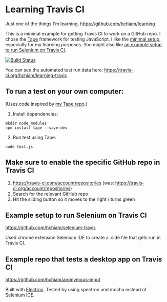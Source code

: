 # Learning Travis CI

Just one of the things I'm learning. https://github.com/hchiam/learning

This is a minimal example for getting Travis CI to work on a GitHub repo. I chose the [Tape](https://en.wikipedia.org/wiki/Tape_(JavaScript_testing_framework)) framework for testing JavaScript. I like the [minimal setup](https://raygun.com/blog/javascript-unit-testing-frameworks/), especially for my learning purposes. You might also like [an example setup to run Selenium on Travis CI](https://github.com/hchiam/selenium-travis).

[![Build Status](https://travis-ci.org/hchiam/learning-travis.svg?branch=master)](https://travis-ci.org/hchiam/learning-travis)

You can see the automated test run data here: https://travis-ci.org/hchiam/learning-travis

## To run a test on your own computer:

(Uses code inspired by [my Tape repo](https://github.com/hchiam/learning-tape).)

1. Install dependencies:
```
mkdir node_modules
npm install tape --save-dev
```
2. Run test using Tape:
```
node test.js
```

## Make sure to enable the specific GitHub repo in Travis CI

1. https://travis-ci.com/account/repositories (was: https://travis-ci.org/account/repositories)
2. Search for the relevant GitHub repo
3. Hit the sliding button so it moves to the right / turns green

## Example setup to run Selenium on Travis CI

https://github.com/hchiam/selenium-travis

Used chrome extension Selenium IDE to create a .side file that gets run in Travis CI.

## Example repo that tests a desktop app on Travis CI

https://github.com/hchiam/anonymous-input

Built with [Electron](https://github.com/hchiam/learning-electron). Tested by using spectron and mocha instead of Selenium IDE.
